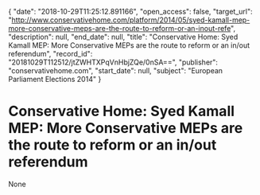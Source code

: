 {
  "date": "2018-10-29T11:25:12.891166", 
  "open_access": false, 
  "target_url": "http://www.conservativehome.com/platform/2014/05/syed-kamall-mep-more-conservative-meps-are-the-route-to-reform-or-an-inout-refe", 
  "description": null, 
  "end_date": null, 
  "title": "Conservative Home: Syed Kamall MEP: More Conservative MEPs are the route to reform or an in/out referendum", 
  "record_id": "20181029T112512/jtZWHTXPqVnHbjZQe/0nSA==", 
  "publisher": "conservativehome.com", 
  "start_date": null, 
  "subject": "European Parliament Elections 2014"
}

# Conservative Home: Syed Kamall MEP: More Conservative MEPs are the route to reform or an in/out referendum

None